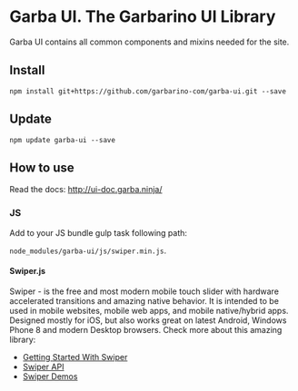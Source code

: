 # Garba UI. The Garbarino UI Library
Garba UI contains all common components and mixins needed for the site.

## Install

`npm install git+https://github.com/garbarino-com/garba-ui.git --save`

## Update

`npm update garba-ui --save`

## How to use

Read the docs: http://ui-doc.garba.ninja/


### JS

Add to your JS bundle gulp task following path:

`node_modules/garba-ui/js/swiper.min.js`.

#### Swiper.js

Swiper - is the free and most modern mobile touch slider with hardware accelerated transitions and amazing native behavior. It is intended to be used in mobile websites, mobile web apps, and mobile native/hybrid apps. Designed mostly for iOS, but also works great on latest Android, Windows Phone 8 and modern Desktop browsers.
Check more about this amazing library:

* [Getting Started With Swiper](http://idangero.us/swiper/get-started/#.V2wvqZPhAp8)
* [Swiper API](http://idangero.us/swiper/api/#.V2wvq5PhAp8)
* [Swiper Demos](http://idangero.us/swiper/demos/#.V2wvr5PhAp8)
